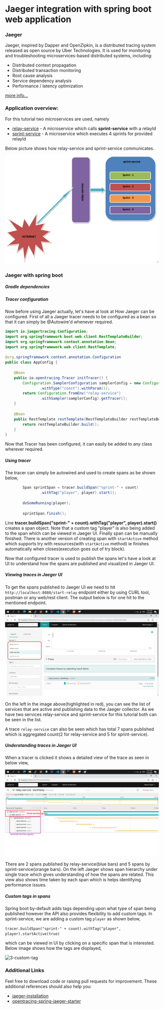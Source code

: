 # Jaeger integration with spring boot web application

### Jaeger

Jaeger, inspired by Dapper and OpenZipkin, is a distributed tracing system released as open source by Uber Technologies. It is used for monitoring and troubleshooting microservices-based distributed systems, including:

- Distributed context propagation
- Distributed transaction monitoring
- Root cause analysis
- Service dependency analysis
- Performance / latency optimization

[more info...](https://www.jaegertracing.io/docs/)

### Application overview:  
For this tutorial two microservices are used, namely


* [relay-service](https://github.com/krushnatkhawale/repo.git/relay-service) - A microservice which calls **sprint-service** with a relayId
* [sprint-service](https://github.com/krushnatkhawale/repo.git/sprint-service) - A microservice which executes 4 sprints for provided relayId

Below picture shows how relay-service and sprint-service communicates.

![image](docs/5-hld-of-apps.png)

### Jaeger with spring boot

##### Gradle dependencies




##### Tracer configuration

Now before using Jaeger actually, let's have al look at How Jaeger can be configured. First of all a Jaeger tracer needs
to be configured as a bean so that it can simply be @Autowire'd whenever required.

```java
import io.jaegertracing.Configuration;
import org.springframework.boot.web.client.RestTemplateBuilder;
import org.springframework.context.annotation.Bean;
import org.springframework.web.client.RestTemplate;

@org.springframework.context.annotation.Configuration
public class AppConfig {

    @Bean
    public io.opentracing.Tracer initTracer() {
        Configuration.SamplerConfiguration samplerConfig = new Configuration.SamplerConfiguration()
                .withType("const").withParam(1);
        return Configuration.fromEnv("relay-service")
                .withSampler(samplerConfig).getTracer();
    }

    @Bean
    public RestTemplate restTemplate(RestTemplateBuilder restTemplateBuilder) {
        return restTemplateBuilder.build();
    }
}
```
Now that Tracer has been configured, it can easily be added to any class wherever required.

##### Using tracer

The tracer can simply be autowired and used to create spans as be shown below,

```java
        Span sprintSpan = tracer.buildSpan("sprint-" + count)
                .withTag("player", player).start();

        doSomeRunning(player);

        sprintSpan.finish();
```

Line **tracer.buildSpan("sprint-" + count).withTag("player", player).start()** creates a span object.
Note that a custom tag "player" is also being added to the span which can be viewed in Jaeger UI. Finally span can be manually finished.
There is another version of creating span with ```startActive``` method  which supports try with resources(with ```startActive``` method) ie finishes automatically when closes(execution goes out of try block).

Now that configured tracer is used to publish the spans let's have a look at UI to understand how the spans are published and visualized in Jaeger UI.

##### Viewing traces in Jaeger UI

To get the spans published to Jaeger UI we need to hit ```http://localhost:8080/start-relay``` endpoint either by using CURL tool, postman or any web/rest client. The output below is for one hit to the mentioned endpoint.

![highlevel-trace-home](docs/1-highlevel-trace-home.png)

On the left in the image above(highlighted in red), you can see the list of services that are active and publishing data to the Jaeger collector. As we have two services relay-service and sprint-service for this tutorial both can be seen in the list.

A trace ```relay-service``` can also be seen which has total 7 spans published which is aggregated count(2 for relay-service and 5 for sprint-service).

##### Understanding traces in Jaeger UI

When a tracer is clicked it shows a detailed view of the trace as seen in below view,

![full-trace](docs/2-full-trace.png)

There are 2 spans published by relay-service(blue bars) and 5 spans by sprint-service(orange bars). On the left Jaeger shows span hierarchy under single trace which gives understanding of how the spans are related. This view also shows time taken by each span which is helps identifying performance issues.

##### Custom tags in spans

Spring boot by-default adds tags depending upon what type of span being published however the API also provides flexibility to add custom tags. In sprint-service, we are adding a custom tag ```player``` as shown below,

```tracer.buildSpan("sprint-" + count).withTag("player", player).startActive(true)```

which can be viewed in UI by clicking on a specific span that is interested. Below image shows how the tags are displayed,

![3-custom-tag](docs/3-custom-tag.png)


### Additional Links
Feel free to download code or raising pull requests for improvement. These additional references should also help you:

* [jaeger-installation](https://www.jaegertracing.io/docs/1.18/deployment/)
* [opentracing-spring-jaeger-starter](https://github.com/opentracing-contrib/java-spring-jaeger)
